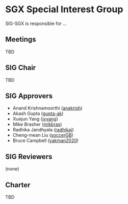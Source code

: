 SGX Special Interest Group
=============================

SIG-SGX is responsible for ...

Meetings
--------

TBD

SIG Chair
---------

TBD

SIG Approvers
-------------

* Anand Krishnamoorthi ([anakrish](https://github.com/anakrish))
* Akash Gupta ([gupta-ak](https://github.com/gupta-ak))
* Xuejun Yang ([jxyang](https://github.com/jxyang))
* Mike Brasher ([mikbras](https://github.com/mikbras))
* Radhika Jandhyala ([radhikaj](https://github.com/radhikaj))
* Cheng-mean Liu ([soccerGB](https://github.com/soccerGB))
* Bruce Campbell ([yakman2020](https://github.com/yakman2020))

SIG Reviewers
-------------

(none)

Charter
-------

TBD
